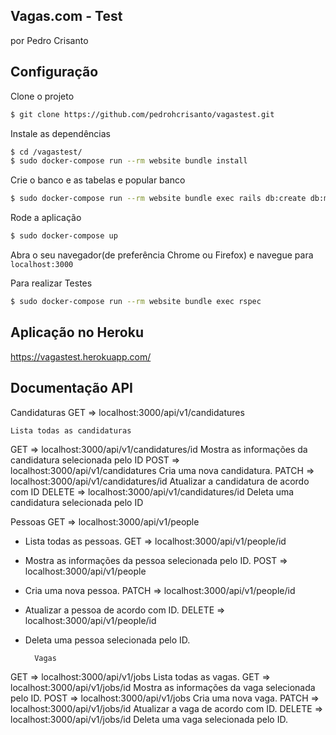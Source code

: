 ## Vagas.com - Test
por Pedro Crisanto
## Configuração

Clone o projeto

```sh
$ git clone https://github.com/pedrohcrisanto/vagastest.git
```

Instale as dependências
```sh
$ cd /vagastest/
$ sudo docker-compose run --rm website bundle install
```

Crie o banco e as tabelas e popular banco
```sh
$ sudo docker-compose run --rm website bundle exec rails db:create db:migrate db:seed
```

Rode a aplicação
```sh
$ sudo docker-compose up
```

Abra o seu navegador(de preferência Chrome ou Firefox) e navegue para `localhost:3000`

Para realizar Testes
```sh
$ sudo docker-compose run --rm website bundle exec rspec
```
## Aplicação no Heroku
https://vagastest.herokuapp.com/

## Documentação API
          
 Candidaturas
 GET => localhost:3000/api/v1/candidatures
  ```sh
  Lista todas as candidaturas
 ```
 GET => localhost:3000/api/v1/candidatures/id
  Mostra as informações da candidatura selecionada pelo ID
 POST => localhost:3000/api/v1/candidatures
  Cria uma nova candidatura.
 PATCH => localhost:3000/api/v1/candidatures/id
  Atualizar a candidatura de acordo com ID
 DELETE => localhost:3000/api/v1/candidatures/id
  Deleta uma candidatura selecionada pelo ID
          
  Pessoas
 GET 	=> localhost:3000/api/v1/people
  - Lista todas as pessoas.
 GET 	=> localhost:3000/api/v1/people/id
  - Mostra as informações da pessoa selecionada pelo ID.
 POST => localhost:3000/api/v1/people
  - Cria uma nova pessoa.
 PATCH => localhost:3000/api/v1/people/id
  - Atualizar a pessoa de acordo com ID.
 DELETE => localhost:3000/api/v1/people/id
  - Deleta uma pessoa selecionada pelo ID.

          Vagas
 GET => localhost:3000/api/v1/jobs
  Lista todas as vagas.
 GET => localhost:3000/api/v1/jobs/id
  Mostra as informações da vaga selecionada pelo ID.
 POST => localhost:3000/api/v1/jobs
  Cria uma nova vaga.
 PATCH => localhost:3000/api/v1/jobs/id
  Atualizar a vaga de acordo com ID.
 DELETE => localhost:3000/api/v1/jobs/id
  Deleta uma vaga selecionada pelo ID.     
